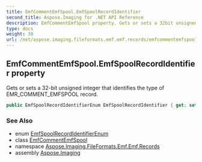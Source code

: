 ```yaml
---
title: EmfCommentEmfSpool.EmfSpoolRecordIdentifier
second_title: Aspose.Imaging for .NET API Reference
description: EmfCommentEmfSpool property. Gets or sets a 32bit unsigned integer that identifies the type of EMR_COMMENT_EMFSPOOL record
type: docs
weight: 30
url: /net/aspose.imaging.fileformats.emf.emf.records/emfcommentemfspool/emfspoolrecordidentifier/
---
```

## EmfCommentEmfSpool.EmfSpoolRecordIdentifier property

Gets or sets a 32-bit unsigned integer that identifies the type of EMR_COMMENT_EMFSPOOL record.

```csharp
public EmfSpoolRecordIdentifierEnum EmfSpoolRecordIdentifier { get; set; }
```

### See Also

* enum [EmfSpoolRecordIdentifierEnum](../../emfcommentemfspool.emfspoolrecordidentifierenum/)
* class [EmfCommentEmfSpool](../)
* namespace [Aspose.Imaging.FileFormats.Emf.Emf.Records](../../emfcommentemfspool/)
* assembly [Aspose.Imaging](../../../)



